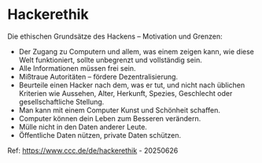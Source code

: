 # Hackerethik

Die ethischen Grundsätze des Hackens – Motivation und Grenzen:
* Der Zugang zu Computern und allem, was einem zeigen kann, wie diese Welt funktioniert, sollte unbegrenzt und vollständig sein. 
* Alle Informationen müssen frei sein. 
* Mißtraue Autoritäten – fördere Dezentralisierung. 
* Beurteile einen Hacker nach dem, was er tut, und nicht nach üblichen Kriterien wie Aussehen, Alter, Herkunft, Spezies, Geschlecht oder gesellschaftliche Stellung. 
* Man kann mit einem Computer Kunst und Schönheit schaffen. 
* Computer können dein Leben zum Besseren verändern. 
* Mülle nicht in den Daten anderer Leute. 
* Öffentliche Daten nützen, private Daten schützen. 

Ref: https://www.ccc.de/de/hackerethik - 20250626
